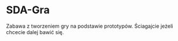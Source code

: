 # SDA-Gra

Zabawa z tworzeniem gry na podstawie prototypów. Ściagajcie jeżeli chcecie dalej bawić się.
